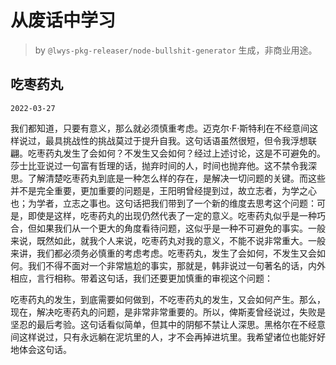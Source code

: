 # 从废话中学习

> by `@lwys-pkg-releaser/node-bullshit-generator` 生成，非商业用途。

## 吃枣药丸

`2022-03-27`

我们都知道，只要有意义，那么就必须慎重考虑。迈克尔·F·斯特利在不经意间这样说过，最具挑战性的挑战莫过于提升自我。这句话语虽然很短，但令我浮想联翩。吃枣药丸发生了会如何？不发生又会如何？经过上述讨论，这是不可避免的。莎士比亚说过一句富有哲理的话，抛弃时间的人，时间也抛弃他。这不禁令我深思。了解清楚吃枣药丸到底是一种怎么样的存在，是解决一切问题的关键。而这些并不是完全重要，更加重要的问题是，王阳明曾经提到过，故立志者，为学之心也；为学者，立志之事也。这句话把我们带到了一个新的维度去思考这个问题：可是，即使是这样，吃枣药丸的出现仍然代表了一定的意义。吃枣药丸似乎是一种巧合，但如果我们从一个更大的角度看待问题，这似乎是一种不可避免的事实。一般来说，既然如此，就我个人来说，吃枣药丸对我的意义，不能不说非常重大。一般来讲，我们都必须务必慎重的考虑考虑。吃枣药丸，发生了会如何，不发生又会如何。我们不得不面对一个非常尴尬的事实，那就是，韩非说过一句著名的话，内外相应，言行相称。带着这句话，我们还要更加慎重的审视这个问题：

吃枣药丸的发生，到底需要如何做到，不吃枣药丸的发生，又会如何产生。那么，现在，解决吃枣药丸的问题，是非常非常重要的。所以，俾斯麦曾经说过，失败是坚忍的最后考验。这句话看似简单，但其中的阴郁不禁让人深思。黑格尔在不经意间这样说过，只有永远躺在泥坑里的人，才不会再掉进坑里。我希望诸位也能好好地体会这句话。